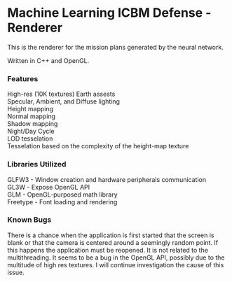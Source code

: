 # Machine Learning ICBM Defense - Renderer
 This is the renderer for the mission plans generated by the neural network.

 Written in C++ and OpenGL.

### Features
High-res (10K textures) Earth assests  
Specular, Ambient, and Diffuse lighting  
Height mapping  
Normal mapping  
Shadow mapping  
Night/Day Cycle  
LOD tesselation  
Tesselation based on the complexity of the height-map texture  

### Libraries Utilized
GLFW3 - Window creation and hardware peripherals communication  
GL3W - Expose OpenGL API  
GLM - OpenGL-purposed math library  
Freetype - Font loading and rendering  

### Known Bugs
There is a chance when the application is first started that the screen is blank or that the camera is centered around a seemingly random point.  If this happens the application must be reopened.  It is not related to the multithreading.  It seems to be a bug in the OpenGL API, possibly due to the multitude of high res textures.  I will continue investigation the cause of this issue.

